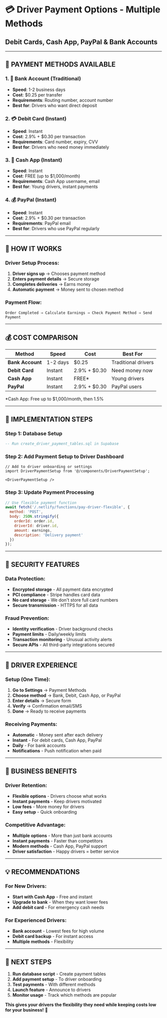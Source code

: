 # 💳 **Driver Payment Options - Multiple Methods**
## **Debit Cards, Cash App, PayPal & Bank Accounts**

---

## **🎯 PAYMENT METHODS AVAILABLE**

### **1. 🏦 Bank Account (Traditional)**
- **Speed**: 1-2 business days
- **Cost**: $0.25 per transfer
- **Requirements**: Routing number, account number
- **Best for**: Drivers who want direct deposit

### **2. 💳 Debit Card (Instant)**
- **Speed**: Instant
- **Cost**: 2.9% + $0.30 per transaction
- **Requirements**: Card number, expiry, CVV
- **Best for**: Drivers who need money immediately

### **3. 📱 Cash App (Instant)**
- **Speed**: Instant
- **Cost**: FREE (up to $1,000/month)
- **Requirements**: Cash App username, email
- **Best for**: Young drivers, instant payments

### **4. 💰 PayPal (Instant)**
- **Speed**: Instant
- **Cost**: 2.9% + $0.30 per transaction
- **Requirements**: PayPal email
- **Best for**: Drivers who use PayPal regularly

---

## **🔧 HOW IT WORKS**

### **Driver Setup Process:**
1. **Driver signs up** → Chooses payment method
2. **Enters payment details** → Secure storage
3. **Completes deliveries** → Earns money
4. **Automatic payment** → Money sent to chosen method

### **Payment Flow:**
```
Order Completed → Calculate Earnings → Check Payment Method → Send Payment
```

---

## **💰 COST COMPARISON**

| Method | Speed | Cost | Best For |
|--------|-------|------|----------|
| **Bank Account** | 1-2 days | $0.25 | Traditional drivers |
| **Debit Card** | Instant | 2.9% + $0.30 | Need money now |
| **Cash App** | Instant | FREE* | Young drivers |
| **PayPal** | Instant | 2.9% + $0.30 | PayPal users |

*Cash App: Free up to $1,000/month, then 1.5%

---

## **🚀 IMPLEMENTATION STEPS**

### **Step 1: Database Setup**
```sql
-- Run create_driver_payment_tables.sql in Supabase
```

### **Step 2: Add Payment Setup to Driver Dashboard**
```tsx
// Add to driver onboarding or settings
import DriverPaymentSetup from '@/components/DriverPaymentSetup';

<DriverPaymentSetup />
```

### **Step 3: Update Payment Processing**
```javascript
// Use flexible payment function
await fetch('/.netlify/functions/pay-driver-flexible', {
  method: 'POST',
  body: JSON.stringify({
    orderId: order.id,
    driverId: driver.id,
    amount: earnings,
    description: 'Delivery payment'
  })
});
```

---

## **🔐 SECURITY FEATURES**

### **Data Protection:**
- **Encrypted storage** - All payment data encrypted
- **PCI compliance** - Stripe handles card data
- **No card storage** - We don't store full card numbers
- **Secure transmission** - HTTPS for all data

### **Fraud Prevention:**
- **Identity verification** - Driver background checks
- **Payment limits** - Daily/weekly limits
- **Transaction monitoring** - Unusual activity alerts
- **Secure APIs** - All third-party integrations secured

---

## **📱 DRIVER EXPERIENCE**

### **Setup (One Time):**
1. **Go to Settings** → Payment Methods
2. **Choose method** → Bank, Debit, Cash App, or PayPal
3. **Enter details** → Secure form
4. **Verify** → Confirmation email/SMS
5. **Done** → Ready to receive payments

### **Receiving Payments:**
- **Automatic** - Money sent after each delivery
- **Instant** - For debit cards, Cash App, PayPal
- **Daily** - For bank accounts
- **Notifications** - Push notification when paid

---

## **🎯 BUSINESS BENEFITS**

### **Driver Retention:**
- **Flexible options** - Drivers choose what works
- **Instant payments** - Keep drivers motivated
- **Low fees** - More money for drivers
- **Easy setup** - Quick onboarding

### **Competitive Advantage:**
- **Multiple options** - More than just bank accounts
- **Instant payments** - Faster than competitors
- **Modern methods** - Cash App, PayPal support
- **Driver satisfaction** - Happy drivers = better service

---

## **💡 RECOMMENDATIONS**

### **For New Drivers:**
- **Start with Cash App** - Free and instant
- **Upgrade to bank** - When they want lower fees
- **Add debit card** - For emergency cash needs

### **For Experienced Drivers:**
- **Bank account** - Lowest fees for high volume
- **Debit card backup** - For instant access
- **Multiple methods** - Flexibility

---

## **🚀 NEXT STEPS**

1. **Run database script** - Create payment tables
2. **Add payment setup** - To driver onboarding
3. **Test payments** - With different methods
4. **Launch feature** - Announce to drivers
5. **Monitor usage** - Track which methods are popular

**This gives your drivers the flexibility they need while keeping costs low for your business!** 🎉
